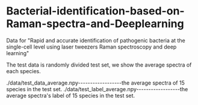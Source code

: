 # Bacterial-identification-based-on-Raman-spectra-and-Deeplearning
Data for "Rapid and accurate identification of pathogenic bacteria at the single-cell level using laser tweezers Raman spectroscopy and deep learning" 

The test data is randomly divided test set, we show the average spectra of each species.



./data/test_data_average.npy------------------the average spectra of 15 species in the test set.
./data/test_label_average.npy------------------the average spectra's label of 15 species in the test set.

